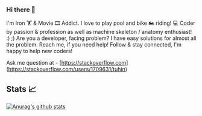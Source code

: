 ### Hi there 👋

I'm Iron 🏋️ & Movie 🎞️ Addict. I love to play pool and bike 🏍️ riding! 💻 Coder by passion & profession as well as machine skeleton / anatomy enthusiast! :) ;) Are you a developer, facing problem? I have easy solutions for almost all the problem. Reach me, if you need help! Follow & stay connected, I'm happy to help new coders!

Ask me question at - [https://stackoverflow.com] (https://stackoverflow.com/users/1709631/tuhin)


## Stats :chart_with_upwards_trend:
[![Anurag's github stats](https://github-readme-stats.vercel.app/api?username=tuhin18003)](https://github.com/tuhin18003/)

<!--
**tuhin18003/tuhin18003** is a ✨ _special_ ✨ repository because its `README.md` (this file) appears on your GitHub profile.

Here are some ideas to get you started:

- 🔭 I’m currently working on ...
- 🌱 I’m currently learning ...
- 👯 I’m looking to collaborate on ...
- 🤔 I’m looking for help with ...
- 💬 Ask me about ...
- 📫 How to reach me: ...
- 😄 Pronouns: ...
- ⚡ Fun fact: ...
-->
